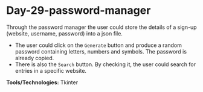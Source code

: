 # Day-29-password-manager

Through the password manager the user could store the details of a sign-up (website, username, password) into a json file. 
* The user could click on the `Generate` button and produce a random password containing letters, numbers and symbols. The password is already copied.
* There is also the `Search` button. By checking it, the user could search for entries in a specific website.

**Tools/Technologies:** Tkinter
